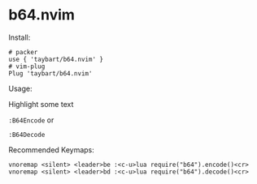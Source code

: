 # b64.nvim

Install:

```shell
# packer
use { 'taybart/b64.nvim' }
# vim-plug
Plug 'taybart/b64.nvim'
```

Usage:

Highlight some text

`:B64Encode`
or 

`:B64Decode`

Recommended Keymaps:

```vim
vnoremap <silent> <leader>be :<c-u>lua require("b64").encode()<cr>
vnoremap <silent> <leader>bd :<c-u>lua require("b64").decode()<cr>
```
